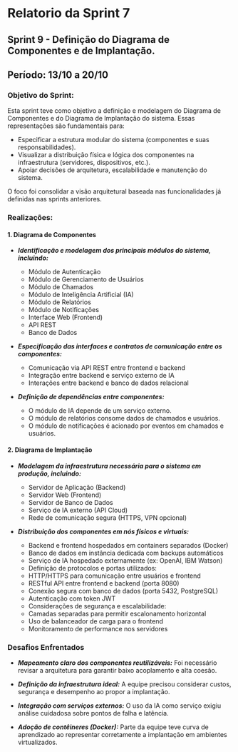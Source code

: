 # Relatorio da Sprint 7

## Sprint 9 - Definição do Diagrama de Componentes e de Implantação.
## Período: 13/10 a 20/10

### Objetivo do Sprint:
Esta sprint teve como objetivo a definição e modelagem do Diagrama de Componentes e do Diagrama de Implantação do sistema. Essas representações são fundamentais para:
  - Especificar a estrutura modular do sistema (componentes e suas responsabilidades).
  - Visualizar a distribuição física e lógica dos componentes na infraestrutura (servidores, dispositivos, etc.).
  - Apoiar decisões de arquitetura, escalabilidade e manutenção do sistema.
   
O foco foi consolidar a visão arquitetural baseada nas funcionalidades já definidas nas sprints anteriores.

### Realizações:
#### 1. Diagrama de Componentes

- *<b>Identificação e modelagem dos principais módulos do sistema, incluindo:</b>*
  - Módulo de Autenticação
  - Módulo de Gerenciamento de Usuários
  - Módulo de Chamados
  - Módulo de Inteligência Artificial (IA)
  - Módulo de Relatórios
  - Módulo de Notificações
  - Interface Web (Frontend)
  - API REST
  - Banco de Dados
    
- *<b>Especificação das interfaces e contratos de comunicação entre os componentes:</b>*
  - Comunicação via API REST entre frontend e backend
  - Integração entre backend e serviço externo de IA
  - Interações entre backend e banco de dados relacional
    
- *<b>Definição de dependências entre componentes:</b>*
  - O módulo de IA depende de um serviço externo.
  - O módulo de relatórios consome dados de chamados e usuários.
  - O módulo de notificações é acionado por eventos em chamados e usuários.

#### 2. Diagrama de Implantação
- *<b>Modelagem da infraestrutura necessária para o sistema em produção, incluindo:</b>*
  - Servidor de Aplicação (Backend)
  - Servidor Web (Frontend)
  - Servidor de Banco de Dados
  - Serviço de IA externo (API Cloud)
  - Rede de comunicação segura (HTTPS, VPN opcional)
    
- *<b>Distribuição dos componentes em nós físicos e virtuais:</b>*
  - Backend e frontend hospedados em containers separados (Docker)
  - Banco de dados em instância dedicada com backups automáticos
  - Serviço de IA hospedado externamente (ex: OpenAI, IBM Watson)
  - Definição de protocolos e portas utilizados:
  - HTTP/HTTPS para comunicação entre usuários e frontend
  - RESTful API entre frontend e backend (porta 8080)
  - Conexão segura com banco de dados (porta 5432, PostgreSQL)
  - Autenticação com token JWT
  - Considerações de segurança e escalabilidade:
  - Camadas separadas para permitir escalonamento horizontal
  - Uso de balanceador de carga para o frontend
  - Monitoramento de performance nos servidores


### Desafios Enfrentados

- <b>*Mapeamento claro dos componentes reutilizáveis:*</b> Foi necessário revisar a arquitetura para garantir baixo acoplamento e alta coesão.
  
- <b>*Definição da infraestrutura ideal:*</b> A equipe precisou considerar custos, segurança e desempenho ao propor a implantação.
  
- <b>*Integração com serviços externos:*</b> O uso da IA como serviço exigiu análise cuidadosa sobre pontos de falha e latência.
  
- <b>*Adoção de contêineres (Docker):*</b> Parte da equipe teve curva de aprendizado ao representar corretamente a implantação em ambientes virtualizados.
